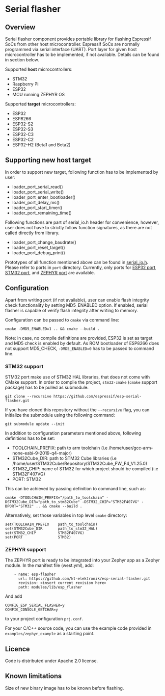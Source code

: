 # Serial flasher

## Overview

Serial flasher component provides portable library for flashing Espressif SoCs from other host microcontroller. Espressif SoCs are normally programmed via serial interface (UART). Port layer for given host microcontroller has to be implemented, if not available. Details can be found in section below.

Supported **host** microcontrollers:

- STM32
- Raspberry Pi
- ESP32
- MCU running ZEPHYR OS

Supported **target** microcontrollers:

- ESP32
- ESP8266
- ESP32-S2
- ESP32-S3
- ESP32-C3
- ESP32-C2
- ESP32-H2 (Beta1 and Beta2)

## Supporting new host target

In order to support new target, following function has to be implemented by user:

- loader_port_serial_read()
- loader_port_serial_write()
- loader_port_enter_bootloader()
- loader_port_delay_ms()
- loader_port_start_timer()
- loader_port_remaining_time()

Following functions are part of serial_io.h header for convenience, however, user does not have to strictly follow function signatures, as there are not called directly from library.

- loader_port_change_baudrate()
- loader_port_reset_target()
- loader_port_debug_print()

Prototypes of all function mentioned above can be found in [serial_io.h](include/serial_io.h).
Please refer to ports in `port` directory. Currently, only ports for [ESP32 port](port/esp32_port.c), [STM32 port](port/stm32_port.c), and [ZEPHYR port](port/zephyr_port.c) are available.

## Configuration

Apart from writing port (if not available), user can enable flash integrity check functionality by setting MD5_ENABLED option. If enabled, serial flasher is capable of verify flash integrity after writing to memory.

Configuration can be passed to `cmake` via command line:

```
cmake -DMD5_ENABLED=1 .. && cmake --build .
```

Note: in case, no compile definitions are provided, ESP32 is set as target and MD5 check is enabled by default. As ROM bootloader of ESP8266 does not support MD5_CHECK, `-DMD5_ENABLED=0` has to be passed to command line.

### STM32 support

STM32 port make use of STM32 HAL libraries, that does not come with CMake support. In order to compile the project, `stm32-cmake` (`cmake` support package) has to be pulled as submodule.

```
git clone --recursive https://github.com/espressif/esp-serial-flasher.git
```

If you have cloned this repository without the `--recursive` flag, you can initialize the submodule using the following command:

```
git submodule update --init
```

In addition to configuration parameters mentioned above, following definitions has to be set:

- TOOLCHAIN_PREFIX: path to arm toolchain (i.e /home/user/gcc-arm-none-eabi-9-2019-q4-major)
- STM32Cube_DIR: path to STM32 Cube libraries (i.e /home/user/STM32Cube/Repository/STM32Cube_FW_F4_V1.25.0)
- STM32_CHIP: name of STM32 for which project should be compiled (i.e STM32F407VG)
- PORT: STM32

This can be achieved by passing definition to command line, such as:

```
cmake -DTOOLCHAIN_PREFIX="/path_to_toolchain" -DSTM32Cube_DIR="path_to_stm32Cube" -DSTM32_CHIP="STM32F407VG" -DPORT="STM32" .. && cmake --build .
```

Alternatively, set those variables in top level `cmake` directory:

```
set(TOOLCHAIN_PREFIX    path_to_toolchain)
set(STM32Cube_DIR       path_to_stm32_HAL)
set(STM32_CHIP          STM32F407VG)
set(PORT                STM32)
```

### ZEPHYR support

The ZEPHYR port is ready to be integrated into your Zephyr app as a Zephyr module. In the manifest file (west.yml), add:

```
    - name: esp-flasher
      url: https://github.com/kt-elektronik/esp-serial-flasher.git
      revision: <insert current revision here>
      path: modules/lib/esp_flasher
```

And add

```
CONFIG_ESP_SERIAL_FLASHER=y
CONFIG_CONSOLE_GETCHAR=y
```

to your project configuration `prj.conf`.

For your C/C++ source code, you can use the example code provided in `examples/zephyr_example` as a starting point.

## Licence

Code is distributed under Apache 2.0 license.

## Known limitations

Size of new binary image has to be known before flashing.

